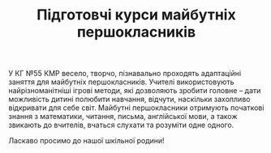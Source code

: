 ﻿---
title: Підготовчі курси майбутніх першокласників
---

У КГ №55 КМР весело, творчо, пізнавально проходять адаптаційні заняття для майбутніх першокласників. Учителі використовують найрізноманітніші ігрові методи, які дозволяють зробити головне – дати можливість дитині полюбити навчання, відчути, наскільки захопливо відкривати для себе світ. Майбутні першокласники отримують початкові знання з математики, читання, письма, англійської мови, а також звикають до вчителів, вчаться слухати та розуміти одне одного.

Ласкаво просимо до нашої шкільної родини!

<youtube id="dd62CHzixiM" />
